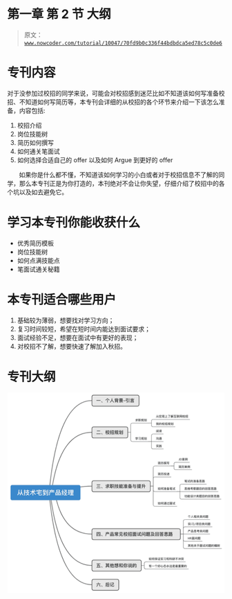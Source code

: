 # 第一章 第 2 节 大纲

> 原文：[`www.nowcoder.com/tutorial/10047/70fd9b0c336f44bdbdca5ed78c5c0de6`](https://www.nowcoder.com/tutorial/10047/70fd9b0c336f44bdbdca5ed78c5c0de6)

# 专刊内容

对于没参加过校招的同学来说，可能会对校招感到迷茫比如不知道该如何写准备校招、不知道如何写简历等，本专刊会详细的从校招的各个环节来介绍一下该怎么准备，内容包括:

1.  校招介绍
2.  岗位技能树
3.  简历如何撰写
4.  如何通关笔面试
5.  如何选择合适自己的 offer 以及如何 Argue 到更好的 offer

       如果你是什么都不懂，不知道该如何学习的小白或者对于校招信息不了解的同学，那么本专刊正是为你打造的，本刊绝对不会让你失望，仔细介绍了校招中的各个坑以及如去避免它。

# 学习本专刊你能收获什么

*   优秀简历模板
*   岗位技能树
*   如何点满技能点
*   笔面试通关秘籍

# 本专刊适合哪些用户

1.  基础较为薄弱，想要找对学习方向；
2.  复习时间较短，希望在短时间内能达到面试要求；
3.  面试经验不足，想要在面试中有更好的表现；
4.  对校招不了解，想要快速了解加入秋招。

# 专刊大纲

![](img/b838f0bd528f37e9fd75518b404d9cd8.png)